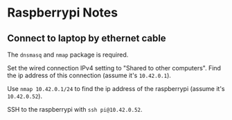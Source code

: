 Raspberrypi Notes
===

Connect to laptop by ethernet cable
---

The `dnsmasq` and `nmap` package is required.

Set the wired connection IPv4 setting to "Shared to other computers". Find the ip address of this connection (assume it's `10.42.0.1`).

Use `nmap 10.42.0.1/24` to find the ip address of the raspberrypi (assume it's `10.42.0.52`).

SSH to the raspberrypi with `ssh pi@10.42.0.52`.